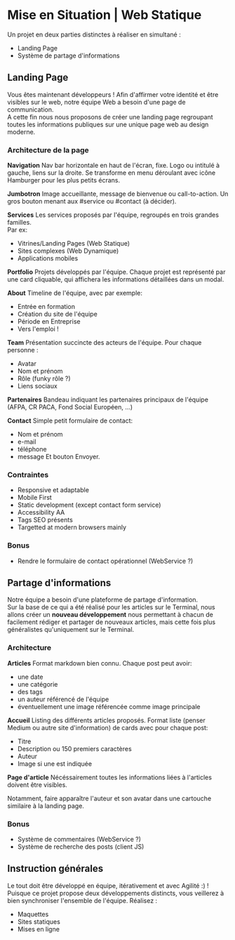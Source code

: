 # Mise en Situation | Web Statique

Un projet en deux parties distinctes à réaliser en simultané :
- Landing Page
- Système de partage d'informations

## Landing Page

Vous êtes maintenant développeurs ! Afin d'affirmer votre identité et être visibles sur le web, notre équipe Web a besoin d'une page de communication.  
A cette fin nous nous proposons de créer une landing page regroupant toutes les informations publiques sur une unique page web au design moderne.

### Architecture de la page

**Navigation**
Nav bar horizontale en haut de l'écran, fixe. Logo ou intitulé à gauche, liens sur la droite. Se transforme en menu déroulant avec icône Hamburger pour les plus petits écrans.

**Jumbotron**
Image accueillante, message de bienvenue ou call-to-action. Un gros bouton menant aux #service ou #contact (à décider).

**Services**
Les services proposés par l'équipe, regroupés en trois grandes familles.  
Par ex:
- Vitrines/Landing Pages (Web Statique)
- Sites complexes (Web Dynamique)
- Applications mobiles

**Portfolio**
Projets développés par l'équipe. Chaque projet est représenté par une card cliquable, qui affichera les informations détaillées dans un modal.

**About**
Timeline de l'équipe, avec par exemple:
- Entrée en formation
- Création du site de l'équipe
- Période en Entreprise
- Vers l'emploi !

**Team**
Présentation succincte des acteurs de l'équipe. Pour chaque personne :
- Avatar
- Nom et prénom
- Rôle (funky rôle ?)
- Liens sociaux

**Partenaires**
Bandeau indiquant les partenaires principaux de l'équipe (AFPA, CR PACA, Fond Social Européen, ...)

**Contact**
Simple petit formulaire de contact:
- Nom et prénom
- e-mail
- téléphone
- message
Et bouton Envoyer.

### Contraintes
- Responsive et adaptable
- Mobile First
- Static development (except contact form service)
- Accessibility AA 
- Tags SEO présents
- Targetted at modern browsers mainly

### Bonus
- Rendre le formulaire de contact opérationnel (WebService ?)

## Partage d'informations

Notre équipe a besoin d'une plateforme de partage d'information.  
Sur la base de ce qui a été réalisé pour les articles sur le Terminal, nous allons créer un **nouveau développement** nous permettant à chacun de facilement rédiger et partager de nouveaux articles, mais cette fois plus généralistes qu'uniquement sur le Terminal.

### Architecture

**Articles**
Format markdown bien connu. Chaque post peut avoir:
- une date
- une catégorie
- des tags
- un auteur référencé de l'équipe
- éventuellement une image référencée comme image principale

**Accueil**
Listing des différents articles proposés. 
Format liste (penser Medium ou autre site d'information) de cards avec pour chaque post:
- Titre
- Description ou 150 premiers caractères
- Auteur
- Image si une est indiquée

**Page d'article**
Nécéssairement toutes les informations liées à l'articles doivent être visibles.  

Notamment, faire apparaître l'auteur et son avatar dans une cartouche similaire à la landing page.

### Bonus
- Système de commentaires (WebService ?)
- Système de recherche des posts (client JS)


## Instruction générales

Le tout doit être développé en équipe, itérativement et avec Agilité :) ! Puisque ce projet propose deux développements distincts, vous veillerez à bien synchroniser l'ensemble de l'équipe. 
Réalisez :
- Maquettes
- Sites statiques
- Mises en ligne

